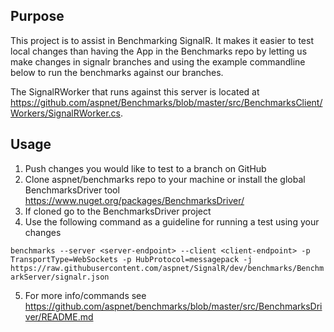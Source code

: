 ## Purpose

This project is to assist in Benchmarking SignalR.
It makes it easier to test local changes than having the App in the Benchmarks repo by letting us make changes in signalr branches and using the example commandline below to run the benchmarks against our branches.

The SignalRWorker that runs against this server is located at https://github.com/aspnet/Benchmarks/blob/master/src/BenchmarksClient/Workers/SignalRWorker.cs.

## Usage

1. Push changes you would like to test to a branch on GitHub
2. Clone aspnet/benchmarks repo to your machine or install the global BenchmarksDriver tool https://www.nuget.org/packages/BenchmarksDriver/
3. If cloned go to the BenchmarksDriver project
4. Use the following command as a guideline for running a test using your changes

`benchmarks --server <server-endpoint> --client <client-endpoint> -p TransportType=WebSockets -p HubProtocol=messagepack -j https://raw.githubusercontent.com/aspnet/SignalR/dev/benchmarks/BenchmarkServer/signalr.json`

5. For more info/commands see https://github.com/aspnet/benchmarks/blob/master/src/BenchmarksDriver/README.md
